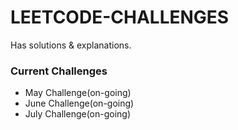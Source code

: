 # LEETCODE-CHALLENGES
Has solutions & explanations.

### Current Challenges
- May Challenge(on-going)
- June Challenge(on-going)
- July Challenge(on-going)
